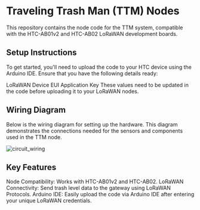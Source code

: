 # Traveling Trash Man (TTM) Nodes
This repository contains the node code for the TTM system, compatible with the HTC-AB01v2 and HTC-AB02 LoRaWAN development boards.

## Setup Instructions
To get started, you'll need to upload the code to your HTC device using the Arduino IDE. Ensure that you have the following details ready:

LoRaWAN Device EUI
Application Key
These values need to be updated in the code before uploading it to your LoRaWAN nodes.

## Wiring Diagram
Below is the wiring diagram for setting up the hardware. This diagram demonstrates the connections needed for the sensors and components used in the TTM node.

![circuit_wiring](https://github.com/user-attachments/assets/f7a3affd-5ec3-4250-bf0b-a2cba2337916)

## Key Features
Node Compatibility: Works with HTC-AB01v2 and HTC-AB02.
LoRaWAN Connectivity: Send trash level data to the gateway using LoRaWAN Protocols.
Arduino IDE: Easily upload the code via Arduino IDE after entering your unique LoRaWAN credentials.

